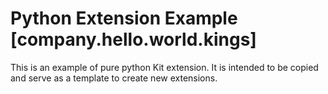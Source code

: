 # Python Extension Example [company.hello.world.kings]

This is an example of pure python Kit extension. It is intended to be copied and serve as a template to create new extensions.

